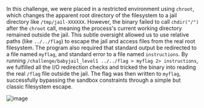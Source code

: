In this challenge, we were placed in a restricted environment using `chroot`, which changes the apparent root directory of the filesystem to a jail directory like `/tmp/jail-XXXXXX`. However, the binary failed to call `chdir("/")` after the `chroot` call, meaning the process's current working directory remained outside the jail. This subtle oversight allowed us to use relative paths (like `../../flag`) to escape the jail and access files from the real root filesystem. The program also required that standard output be redirected to a file named `myflag`, and standard error to a file named `instructions`. By running `/challenge/babyjail_level1 ../../flag > myflag 2> instructions`, we fulfilled all the I/O redirection checks and tricked the binary into reading the real `/flag` file outside the jail. The flag was then written to `myflag`, successfully bypassing the sandbox constraints through a simple but classic filesystem escape.


![image](https://github.com/user-attachments/assets/0fba39dd-1e16-4a8b-89dd-61c5c1a4acc8)
